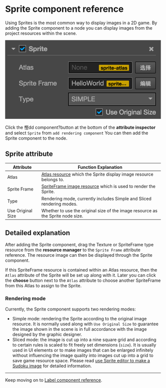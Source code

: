 # Sprite component reference

Using Sprites is the most common way to display images in a 2D game. By adding the Sprite component to a node you can display images from the project resources within the scene.

![add sprite](sprite/sprite_component.png)

Click the 慳dd component?button at the bottom of the **attribute inspector** and select `Sprite` from `add rendering component` You can then add the Sprite component to the node.

## Sprite attribute

| Attribute |   Function Explanation
| -------------- | ----------- |
| Atlas | [Atlas resource](../asset-workflow/atlas.md) which the Sprite display image resource belongs to.
| Sprite Frame | [SpriteFrame image resource](../asset-workflow/sprite.md) which is used to render the Sprite.
| Type | Rendering mode, currently includes Simple and Sliced rendering modes.
| Use Original Size | Whether to use the original size of the image resource as the Sprite node size.

## Detailed explanation

After adding the Sprite component, drag the Texture or SpriteFrame type resource from the **resource manager** to the `Sprite Frame` attribute reference. The resource image can then be displayed through the Sprite component.

If this SpriteFrame resource is contained within an Atlas resource, then the `Atlas` attribute of the Sprite will be set up along with it. Later you can click the **choose** button next to the `Atlas` attribute to choose another SpriteFrame from this Atlas to assign to the Sprite.


### Rendering mode

Currently, the Sprite component supports two rendering modes:

- Simple mode: rendering the Sprite according to the original image resource. It is normally used along with `Use Original Size` to guarantee the image shown in the scene is in full accordance with the image designed by the graphic designer.
- Sliced mode: the image is cut up into a nine square grid and according to certain rules is scaled to fit freely set dimensions (`size`). It is usually used in UI elements or to make images that can be enlarged infinitely without influencing the image quality into images cut up into a grid to save game resource space. Please read [use Sprite editor to make a Sudoku image](../asset-workflow/sprite.md#-sprite-) for detailed information.


---

Keep moving on to [Label component reference](label.md).
